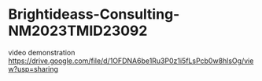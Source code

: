 # Brightideass-Consulting-NM2023TMID23092
video demonstration https://drive.google.com/file/d/1OFDNA6be1Ru3P0z1i5fLsPcb0w8hlsOg/view?usp=sharing
